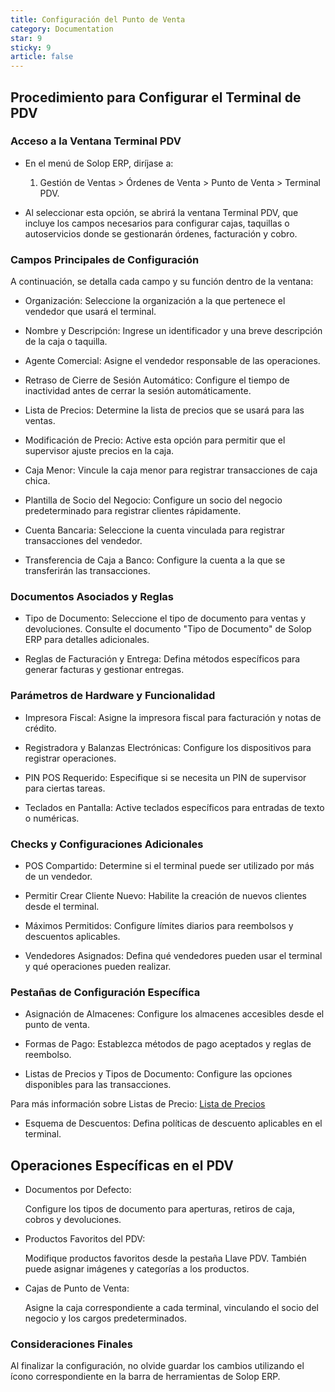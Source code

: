 ```yaml
---
title: Configuración del Punto de Venta
category: Documentation
star: 9
sticky: 9
article: false
---
```


## Procedimiento para Configurar el Terminal de PDV 

### Acceso a la Ventana Terminal PDV 

* En el menú de Solop ERP, diríjase a: 

  1. Gestión de Ventas > Órdenes de Venta > Punto de Venta > Terminal PDV. 

* Al seleccionar esta opción, se abrirá la ventana Terminal PDV, que incluye los campos necesarios para configurar cajas, taquillas o autoservicios donde se gestionarán órdenes, facturación y cobro. 

### Campos Principales de Configuración 

A continuación, se detalla cada campo y su función dentro de la ventana: 

* Organización: Seleccione la organización a la que pertenece el vendedor que usará el terminal. 

* Nombre y Descripción: Ingrese un identificador y una breve descripción de la caja o taquilla. 

* Agente Comercial: Asigne el vendedor responsable de las operaciones. 

* Retraso de Cierre de Sesión Automático: Configure el tiempo de inactividad antes de cerrar la sesión automáticamente. 

* Lista de Precios: Determine la lista de precios que se usará para las ventas. 

* Modificación de Precio: Active esta opción para permitir que el supervisor ajuste precios en la caja. 

* Caja Menor: Vincule la caja menor para registrar transacciones de caja chica. 

* Plantilla de Socio del Negocio: Configure un socio del negocio predeterminado para registrar clientes rápidamente. 

* Cuenta Bancaria: Seleccione la cuenta vinculada para registrar transacciones del vendedor. 

* Transferencia de Caja a Banco: Configure la cuenta a la que se transferirán las transacciones. 

### Documentos Asociados y Reglas 

* Tipo de Documento: Seleccione el tipo de documento para ventas y devoluciones. Consulte el documento "Tipo de Documento" de Solop ERP para detalles adicionales. 

* Reglas de Facturación y Entrega: Defina métodos específicos para generar facturas y gestionar entregas. 
 

### Parámetros de Hardware y Funcionalidad 

* Impresora Fiscal: Asigne la impresora fiscal para facturación y notas de crédito. 

* Registradora y Balanzas Electrónicas: Configure los dispositivos para registrar operaciones. 

* PIN POS Requerido: Especifique si se necesita un PIN de supervisor para ciertas tareas. 

* Teclados en Pantalla: Active teclados específicos para entradas de texto o numéricas. 

### Checks y Configuraciones Adicionales 

* POS Compartido: Determine si el terminal puede ser utilizado por más de un vendedor. 

* Permitir Crear Cliente Nuevo: Habilite la creación de nuevos clientes desde el terminal. 

* Máximos Permitidos: Configure límites diarios para reembolsos y descuentos aplicables. 

* Vendedores Asignados: Defina qué vendedores pueden usar el terminal y qué operaciones pueden realizar. 

### Pestañas de Configuración Específica 

* Asignación de Almacenes: Configure los almacenes accesibles desde el punto de venta. 

* Formas de Pago: Establezca métodos de pago aceptados y reglas de reembolso. 

* Listas de Precios y Tipos de Documento: Configure las opciones disponibles para las transacciones. 

Para más información sobre Listas de Precio: [Lista de Precios](../sales-management/comercial-rules/price-list)

* Esquema de Descuentos: Defina políticas de descuento aplicables en el terminal. 


## Operaciones Específicas en el PDV 

* Documentos por Defecto: 

  Configure los tipos de documento para aperturas, retiros de caja, cobros y devoluciones. 

* Productos Favoritos del PDV: 

  Modifique productos favoritos desde la pestaña Llave PDV. También puede asignar imágenes y categorías a los productos. 

* Cajas de Punto de Venta: 

  Asigne la caja correspondiente a cada terminal, vinculando el socio del negocio y los cargos predeterminados. 

### Consideraciones Finales 

Al finalizar la configuración, no olvide guardar los cambios utilizando el ícono correspondiente en la barra de herramientas de Solop ERP. 